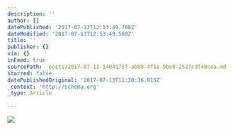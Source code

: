 ```yaml
---
description: ''
author: []
datePublished: '2017-07-13T12:53:49.768Z'
dateModified: '2017-07-13T12:53:49.560Z'
title: ''
publisher: {}
via: {}
inFeed: true
sourcePath: _posts/2017-07-13-1404175f-ab88-4f1e-9be8-2527cdf40cea.md
starred: false
datePublishedOriginal: '2017-07-13T11:20:36.015Z'
_context: 'http://schema.org'
_type: Article

---
```

![](https://the-grid-user-content.s3-us-west-2.amazonaws.com/cd042cbf-2a54-4647-8dc9-903356423888.jpg)
